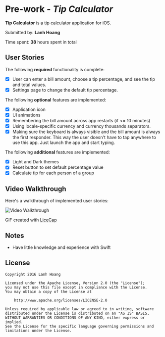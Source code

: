 # Pre-work - *Tip Calculator*

**Tip Calculator** is a tip calculator application for iOS.

Submitted by: **Lanh Hoang**

Time spent: **38** hours spent in total

## User Stories

The following **required** functionality is complete:

* [x] User can enter a bill amount, choose a tip percentage, and see the tip and total values.
* [x] Settings page to change the default tip percentage.

The following **optional** features are implemented:
* [x] Application icon
* [x] UI animations
* [x] Remembering the bill amount across app restarts (if <= 10 minutes)
* [x] Using locale-specific currency and currency thousands separators.
* [x] Making sure the keyboard is always visible and the bill amount is always the first responder. This way the user doesn't have to tap anywhere to use this app. Just launch the app and start typing.

The following **additional** features are implemented:

- [x] Light and Dark themes
- [x] Reset button to set default percentage value
- [x] Calculate tip for each person of a group

## Video Walkthrough 

Here's a walkthrough of implemented user stories:

![Video Walkthrough](http://i.imgur.com/bneDK4s.gif)

GIF created with [LiceCap](http://www.cockos.com/licecap/)

## Notes
- Have little knowledge and experience with Swift

## License

    Copyright 2016 Lanh Hoang

    Licensed under the Apache License, Version 2.0 (the "License");
    you may not use this file except in compliance with the License.
    You may obtain a copy of the License at

        http://www.apache.org/licenses/LICENSE-2.0

    Unless required by applicable law or agreed to in writing, software
    distributed under the License is distributed on an "AS IS" BASIS,
    WITHOUT WARRANTIES OR CONDITIONS OF ANY KIND, either express or implied.
    See the License for the specific language governing permissions and
    limitations under the License.
